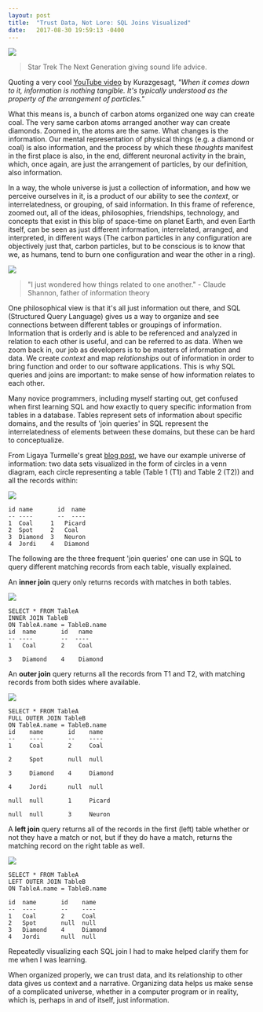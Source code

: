 ```yaml
---
layout: post
title:  "Trust Data, Not Lore: SQL Joins Visualized"
date:   2017-08-30 19:59:13 -0400
---
```


![](https://68.media.tumblr.com/52c04c960042f7e614e36fce0833f995/tumblr_oow3quxpdg1swxsyto2_500.jpg)
> Star Trek The Next Generation giving sound life advice.

Quoting a very cool [YouTube video](https://www.youtube.com/watch?v=yWO-cvGETRQ) by Kurazgesagt, *"When it comes down to it, information is nothing tangible. It's typically understood as the property of the arrangement of particles."* 

What this means is, a bunch of carbon atoms organized one way can create coal. The very same carbon atoms arranged another way can create diamonds. Zoomed in, the atoms are the same. What changes is the information. Our mental representation of physical things (e.g. a diamond or coal) is also information, and the process by which these *thoughts* manifest in the first place is also, in the end, different neuronal activity in the brain, which, once again, are just the arrangement of particles, by our definition, also information. 

In a way, the whole universe is just a collection of information, and how we perceive ourselves in it, is a product of our ability to see the *context*, or interrelatedness, or grouping, of said information. In this frame of reference, zoomed out, all of the ideas, philosophies, friendships, technology, and concepts that exist in this blip of space-time on planet Earth, and even Earth itself, can be seen as just different information, interrelated, arranged, and interpreted, in different ways (The carbon particles in any configuration are objectively just that, carbon particles, but to be conscious is to know that we, as humans, tend to burn one configuration and wear the other in a ring). 

![](http://www.nndb.com/people/934/000023865/claude-shannon-1-sized.jpg)

> "I just wondered how things related to one another." - Claude Shannon, father of information theory

One philosophical view is that it's all just information out there, and SQL (Structured Query Language) gives us a way to organize and see connections between different tables or groupings of information. Information that is orderly and is able to be referenced and analyzed in relation to each other is useful, and can be referred to as data. When we zoom back in, our job as developers is to be masters of information and data. We create *context* and map *relationships* out of information in order to bring function and order to our software applications. This is why SQL queries and joins are important: to make sense of how information relates to each other.

Many novice programmers, including myself starting out, get confused when first learning SQL and how exactly to query specific information from tables in a database. Tables represent sets of information about specific domains, and the results of 'join queries' in SQL represent the interrelatedness of elements between these domains, but these can be hard to conceptualize.

From Ligaya Turmelle's great [blog post](http://www.khankennels.com/blog/index.php/archives/2007/04/20/getting-joins/), we have our example universe of information: two data sets visualized in the form of circles in a venn diagram, each circle representing a table (Table 1 (T1) and Table 2 (T2)) and all the records within:

![](http://www.khankennels.com/blog/wp-content/uploads/2007/04/basicvenn.png)

```
id name       id  name
-- ----       --  ----
1  Coal     1   Picard
2  Spot     2   Coal
3  Diamond  3   Neuron
4  Jordi    4   Diamond
```

The following are the three frequent 'join queries' one can use in SQL to query different matching records from each table, visually explained.

An **inner join** query only returns records with matches in both tables. 

![](http://www.khankennels.com/blog/wp-content/uploads/2007/04/venn1.png)

```
SELECT * FROM TableA
INNER JOIN TableB
ON TableA.name = TableB.name
id  name       id   name
-- ----        --  ----
1   Coal       2    Coal

3   Diamond    4    Diamond

```

An **outer join** query returns all the records from T1 and T2, with matching records from both sides where available.

![](http://www.khankennels.com/blog/wp-content/uploads/2007/04/outervenn.png)

```
SELECT * FROM TableA
FULL OUTER JOIN TableB
ON TableA.name = TableB.name
id    name       id    name
--    ----       --    ----
1     Coal       2     Coal

2     Spot       null  null

3     Diamond    4     Diamond

4     Jordi      null  null

null  null       1     Picard

null  null       3     Neuron
```

A **left join** query returns all of the records in the first (left) table whether or not they have a match or not, but if they do have a match, returns the matching record on the right table as well. 

![](http://www.khankennels.com/blog/wp-content/uploads/2007/04/left_venn.png)

```
SELECT * FROM TableA
LEFT OUTER JOIN TableB
ON TableA.name = TableB.name

id  name       id    name
--  ----       --    ----
1   Coal       2     Coal
2   Spot       null  null
3   Diamond    4     Diamond
4   Jordi      null  null
```

Repeatedly visualizing each SQL join I had to make helped clarify them for me when I was learning. 

When organized properly, we can trust data, and its relationship to other data gives us context and a narrative. Organizing data helps us make sense of a complicated universe, whether in a computer program or in reality, which is, perhaps in and of itself, just information. 
